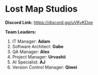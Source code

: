 # Lost Map Studios

**Discord Link:** https://discord.gg/uVKyKDxe

**Team Leaders:**
1) IT Manager: **Adam**
2) Software Architect: **Gabe**
3) QA Manager: **Alex**
4) Project Manager: **Urvashii**
5) AI Specialist: **AJ**
6) Version Control Manager: **Qiwei**


